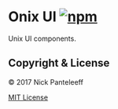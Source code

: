 # Onix UI [![npm][npm-badge]][npm]

Unix UI components.

## Copyright & License

© 2017 Nick Panteleeff

[MIT License](/LICENSE)

[npm-badge]: https://badge.fury.io/js/onix-chess-ctrls.svg
[npm]: https://badge.fury.io/js/onix-chess-ctrls